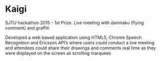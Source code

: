 # Kaigi

SJTU hackathon 2015 - 1st Prize. Live meeting with danmaku (flying comment) and graffiti

Developed a web based application using HTML5, Chrome Speech Recognition and Ericsson API’s where users could conduct a live meeting and attendees could share their drawings and comments real time as they were displayed on the screen as scrolling marquees
